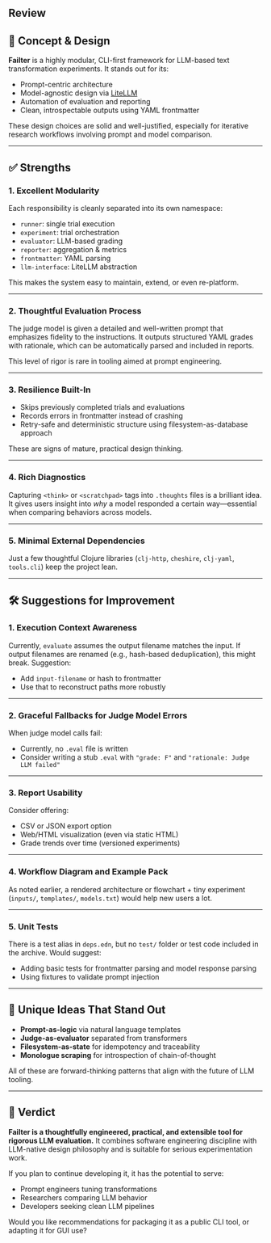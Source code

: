 Review
---

## 🧠 Concept & Design

**Failter** is a highly modular, CLI-first framework for LLM-based text transformation experiments. It stands out for its:

* Prompt-centric architecture
* Model-agnostic design via [LiteLLM](https://github.com/BerriAI/litellm)
* Automation of evaluation and reporting
* Clean, introspectable outputs using YAML frontmatter

These design choices are solid and well-justified, especially for iterative research workflows involving prompt and model comparison.

---

## ✅ Strengths

### 1. **Excellent Modularity**

Each responsibility is cleanly separated into its own namespace:

* `runner`: single trial execution
* `experiment`: trial orchestration
* `evaluator`: LLM-based grading
* `reporter`: aggregation & metrics
* `frontmatter`: YAML parsing
* `llm-interface`: LiteLLM abstraction

This makes the system easy to maintain, extend, or even re-platform.

---

### 2. **Thoughtful Evaluation Process**

The judge model is given a detailed and well-written prompt that emphasizes fidelity to the instructions. It outputs structured YAML grades with rationale, which can be automatically parsed and included in reports.

This level of rigor is rare in tooling aimed at prompt engineering.

---

### 3. **Resilience Built-In**

* Skips previously completed trials and evaluations
* Records errors in frontmatter instead of crashing
* Retry-safe and deterministic structure using filesystem-as-database approach

These are signs of mature, practical design thinking.

---

### 4. **Rich Diagnostics**

Capturing `<think>` or `<scratchpad>` tags into `.thoughts` files is a brilliant idea. It gives users insight into *why* a model responded a certain way—essential when comparing behaviors across models.

---

### 5. **Minimal External Dependencies**

Just a few thoughtful Clojure libraries (`clj-http`, `cheshire`, `clj-yaml`, `tools.cli`) keep the project lean.

---

## 🛠️ Suggestions for Improvement

### 1. **Execution Context Awareness**

Currently, `evaluate` assumes the output filename matches the input. If output filenames are renamed (e.g., hash-based deduplication), this might break. Suggestion:

* Add `input-filename` or hash to frontmatter
* Use that to reconstruct paths more robustly

---

### 2. **Graceful Fallbacks for Judge Model Errors**

When judge model calls fail:

* Currently, no `.eval` file is written
* Consider writing a stub `.eval` with `"grade: F"` and `"rationale: Judge LLM failed"`

---

### 3. **Report Usability**

Consider offering:

* CSV or JSON export option
* Web/HTML visualization (even via static HTML)
* Grade trends over time (versioned experiments)

---

### 4. **Workflow Diagram and Example Pack**

As noted earlier, a rendered architecture or flowchart + tiny experiment (`inputs/`, `templates/`, `models.txt`) would help new users a lot.

---

### 5. **Unit Tests**

There is a test alias in `deps.edn`, but no `test/` folder or test code included in the archive. Would suggest:

* Adding basic tests for frontmatter parsing and model response parsing
* Using fixtures to validate prompt injection

---

## 🧩 Unique Ideas That Stand Out

* **Prompt-as-logic** via natural language templates
* **Judge-as-evaluator** separated from transformers
* **Filesystem-as-state** for idempotency and traceability
* **Monologue scraping** for introspection of chain-of-thought

All of these are forward-thinking patterns that align with the future of LLM tooling.

---

## 🏁 Verdict

**Failter is a thoughtfully engineered, practical, and extensible tool for rigorous LLM evaluation.** It combines software engineering discipline with LLM-native design philosophy and is suitable for serious experimentation work.

If you plan to continue developing it, it has the potential to serve:

* Prompt engineers tuning transformations
* Researchers comparing LLM behavior
* Developers seeking clean LLM pipelines

Would you like recommendations for packaging it as a public CLI tool, or adapting it for GUI use?
